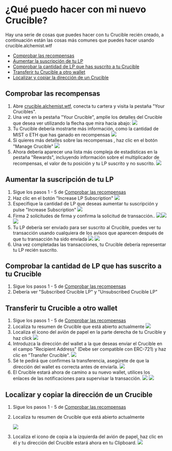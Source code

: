 # ¿Qué puedo hacer con mi nuevo Crucible?

Hay una serie de cosas que puedes hacer con tu Crucible recién creado, a continuación están las cosas más comunes que puedes hacer usando crucible.alchemist.wtf

* [Comprobar las recompensas](https://app.gitbook.com/@alchemist-docs/s/mist/~/drafts/-M_ad0DGX1nFbyLsg8G0/v/spanish/crucible/guides-crucible.alchemist.wtf/what-can-i-do-with-my-new-crucible#checking-your-rewards)
* [Aumentar l](what-can-i-do-with-my-new-crucible.md#increasing-your-lp-subscription)[a suscripción de tu LP](https://app.gitbook.com/@alchemist-docs/s/mist/~/drafts/-M_ad0DGX1nFbyLsg8G0/v/spanish/crucible/guides-crucible.alchemist.wtf/what-can-i-do-with-my-new-crucible#increasing-your-lp-subscription)
* [Comprobar la cantidad de LP que has suscrito a tu Crucible](https://app.gitbook.com/@alchemist-docs/s/mist/~/drafts/-M_ad0DGX1nFbyLsg8G0/v/spanish/crucible/guides-crucible.alchemist.wtf/what-can-i-do-with-my-new-crucible#checking-how-much-lp-youve-subscribed-to-your-crucible)
* [Transferir tu Crucible a otro wallet](https://app.gitbook.com/@alchemist-docs/s/mist/~/drafts/-M_ad0DGX1nFbyLsg8G0/v/spanish/crucible/guides-crucible.alchemist.wtf/what-can-i-do-with-my-new-crucible#transferring-your-crucible-to-another-wallet)
* [Localizar y copiar la dirección de un Crucible](https://app.gitbook.com/@alchemist-docs/s/mist/~/drafts/-M_ad0DGX1nFbyLsg8G0/v/spanish/crucible/guides-crucible.alchemist.wtf/what-can-i-do-with-my-new-crucible#locating-and-copying-your-crucible-address)

## Comprobar las recompensas

1. Abre [crucible.alchemist.wtf](https://crucible.alchemist.wtf/), conecta tu cartera y visita la pestaña "Your Crucibles".
2. Una vez en la pestaña "Your Crucible", amplíe los detalles del Crucible que desea ver utilizando la flecha que mira hacia abajo: ![](../../.gitbook/assets/screenshot-2021-05-07-at-12.50.58.png) 
3. Tu Crucible debería mostrarte más información, como la cantidad de MIST o ETH que has ganado en recompensas ![](../../.gitbook/assets/screenshot-2021-05-07-at-12.50.42.png) 
4. Si quieres más detalles sobre las recompensas , haz clic en el botón "Manage Crucible" ![](../../.gitbook/assets/screenshot-2021-05-07-at-12.51.04.png) 
5. Ahora debería aparecer una lista más compleja de estadísticas en la pestaña "Rewards", incluyendo información sobre el multiplicador de recompensas, el valor de tu posición y tu LP suscrito y no suscrito.  ![](../../.gitbook/assets/screenshot-2021-05-07-at-12.51.22.png) 

## Aumentar la suscripción de tu LP

1. Sigue los pasos 1 - 5 de [Comprobar las recompensas](https://app.gitbook.com/@alchemist-docs/s/mist/~/drafts/-M_VHiL63dIBNcjxTUwi/v/spanish/crucible/guides-crucible.alchemist.wtf/what-can-i-do-with-my-new-crucible#checking-your-rewards)
2. Haz clic en el botón "Increase LP Subscription" ![](../../.gitbook/assets/screenshot-2021-05-07-at-12.51.36.png)
3. Especifique la cantidad de LP que deseas aumentar tu suscripción y pulse "Increase Subscription"  ![](../../.gitbook/assets/screenshot-2021-05-07-at-12.51.48.png) 
4. Firma 2 solicitudes de firma y confirma la solicitud de transacción.. ![](../../.gitbook/assets/screenshot-2021-05-07-at-12.51.59.png)![](../../.gitbook/assets/screenshot-2021-05-07-at-12.52.17.png) ![](../../.gitbook/assets/screenshot-2021-05-07-at-12.52.27.png) 
5. Tu LP debería ser enviado para ser suscrito al Crucible, puedes ver tu transacción usando cualquiera de los avisos que aparecen después de que tu transacción ha sido enviada  ![](../../.gitbook/assets/screenshot-2021-05-07-at-13.12.02.png) ![](../../.gitbook/assets/screenshot-2021-05-07-at-13.24.50.png) 
6. Una vez completadas las transacciones, tu Crucible debería representar tu LP recién suscrito.

## Comprobar la cantidad de LP que has suscrito a tu Crucible

1. Sigue los pasos 1 - 5 de [Comprobar las recompensas](https://app.gitbook.com/@alchemist-docs/s/mist/~/drafts/-M_VHiL63dIBNcjxTUwi/v/spanish/crucible/guides-crucible.alchemist.wtf/what-can-i-do-with-my-new-crucible#checking-your-rewards)
2. Debería ver "Subscribed Crucible LP" y "Unsubscribed Crucible LP"

## Transferir tu Crucible a otro wallet

1. Sigue los pasos 1 - 5 de [Comprobar las recompensas](https://app.gitbook.com/@alchemist-docs/s/mist/~/drafts/-M_VHiL63dIBNcjxTUwi/v/spanish/crucible/guides-crucible.alchemist.wtf/what-can-i-do-with-my-new-crucible#checking-your-rewards)
2. Localiza tu resumen de Crucible que está abierto actualmente ![](../../.gitbook/assets/screenshot-2021-05-07-at-12.55.42.png)
3. Localiza el icono del avión de papel en la parte derecha de tu Crucible y haz click ![](../../.gitbook/assets/screenshot-2021-05-07-at-12.55.44.png) 
4. Introduzca la dirección del wallet a la que deseas enviar el Crucible en el campo "Recipient Address" \(Debe ser compatible con ERC-721\) y haz clic en "Transfer Crucible". ![](../../.gitbook/assets/screenshot-2021-05-07-at-12.56.17.png) 
5. Sé te pedirá que confirmes la transferencia, asegúrete de que la dirección del wallet es correcta antes de enviarla. ![](../../.gitbook/assets/screenshot-2021-05-07-at-12.56.27.png) 
6. El Crucible estará ahora de camino a su nuevo wallet, utilices los enlaces de las notificaciones para supervisar la transacción.  ![](../../.gitbook/assets/screenshot-2021-05-07-at-13.12.05.png) ![](../../.gitbook/assets/screenshot-2021-05-07-at-13.12.02.png) 

## Localizar y copiar la dirección de un Crucible

1. Sigue los pasos 1 - 5 de [Comprobar las recompensas](https://app.gitbook.com/@alchemist-docs/s/mist/~/drafts/-M_VHiL63dIBNcjxTUwi/v/spanish/crucible/guides-crucible.alchemist.wtf/what-can-i-do-with-my-new-crucible#checking-your-rewards)
2. Localiza tu resumen de Crucible que está abierto actualmente

  
   ![](../../.gitbook/assets/screenshot-2021-05-07-at-12.55.42.png)

3. Localiza el icono de copia a la izquierda del avión de papel, haz clic en él y tu dirección del Crucible estará ahora en tu Clipboard. ![](../../.gitbook/assets/screenshot-2021-05-07-at-12.55.48.png)

#### 

